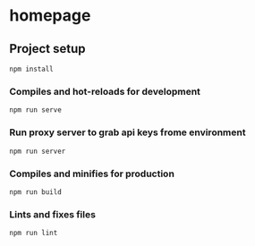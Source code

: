# homepage

## Project setup
```
npm install
```

### Compiles and hot-reloads for development
```
npm run serve
```

### Run proxy server to grab api keys frome environment
```
npm run server
```

### Compiles and minifies for production
```
npm run build
```

### Lints and fixes files
```
npm run lint
```
